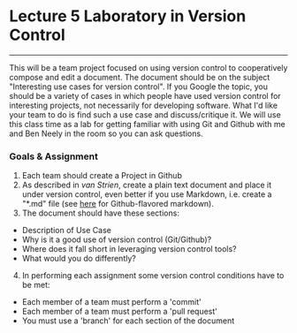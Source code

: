 # Lecture 5 Laboratory in Version Control
___
This will be a team project focused on using version control to cooperatively compose and edit a document. The document should be on the subject "Interesting use cases for version control". If you Google the topic, you should be a variety of cases in which people have used version control for interesting projects, not necessarily for developing software. What I'd like your team to do is find such a use case and discuss/critique it. We will use this class time as a lab for getting familiar with using Git and Github with me and Ben Neely in the room so you can ask questions.

### Goals & Assignment
1. Each team should create a Project in Github 
2. As described in _van Strien_, create a plain text document and place it under version control, even better if you use Markdown, i.e. create a "*.md" file (see [here](https://guides.github.com/features/mastering-markdown/) for Github-flavored markdown).
3. The document should have these sections:
  * Description of Use Case
  * Why is it a good use of version control (Git/Github)?
  * Where does it fall short in leveraging version control tools?
  * What would you do differently?
4. In performing each assignment some version control conditions have to be met:
  * Each member of a team must perform a 'commit'
  * Each member of a team must perform a 'pull request'
  * You must use a 'branch' for each section of the document
  
